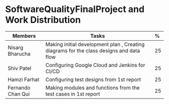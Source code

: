 # SoftwareQualityFinalProject and Work Distribution

| Members            | Tasks                                              | % |
|--------------------|---------------------------------------------------|:--|
| Nisarg Bharucha    | Making initial development plan , Creating diagrams for the class designs and data flow                   | 25 |
| Shiv Patel         | Configuring Google Cloud and Jenkins for CI/CD      | 25 |
| Hamzi Farhat       | Configuring test designs from 1st report | 25 |
| Fernando Chan Qui  | Making modules and functions from the test cases in 1st report | 25 |


